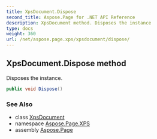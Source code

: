 ```yaml
---
title: XpsDocument.Dispose
second_title: Aspose.Page for .NET API Reference
description: XpsDocument method. Disposes the instance
type: docs
weight: 360
url: /net/aspose.page.xps/xpsdocument/dispose/
---
```

## XpsDocument.Dispose method

Disposes the instance.

```csharp
public void Dispose()
```

### See Also

* class [XpsDocument](../)
* namespace [Aspose.Page.XPS](../../xpsdocument/)
* assembly [Aspose.Page](../../../)


